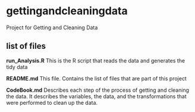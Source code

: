 # gettingandcleaningdata
Project for Getting and Cleaning Data 

## list of files
<b>run_Analysis.R</b>     This is the R script that reads the data and generates the tidy data

<b>README.md</b>          This file. Contains the list of files that are part of this project

<b>CodeBook.md</b>        Describes each step of the process of getting and cleaning the data. It describes the variables, the data, and the transformations that were performed to clean up the data.


